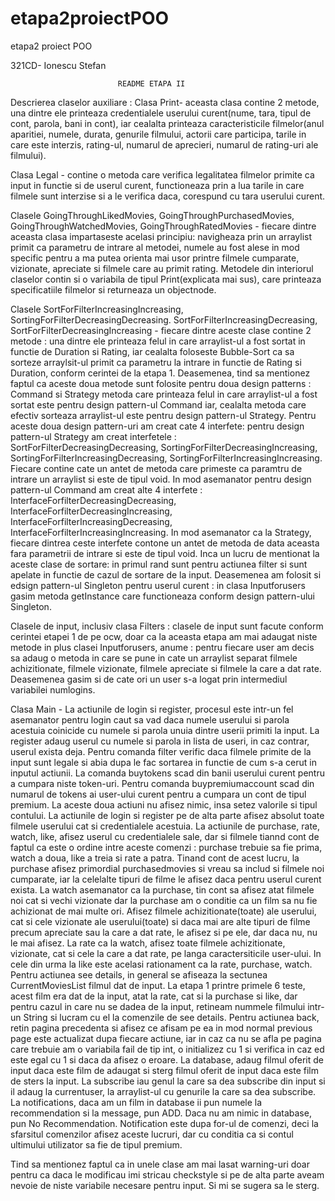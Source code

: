 # etapa2proiectPOO
etapa2 proiect POO

321CD- Ionescu Stefan

							README ETAPA II


Descrierea claselor auxiliare :
Clasa Print- aceasta clasa contine 2 metode, una dintre ele printeaza credentialele
userului curent(nume, tara, tipul de cont, parola, bani in cont), iar cealalta 
printeaza caracteristicile filmelor(anul aparitiei, numele, durata, genurile filmului, 
actorii care participa, tarile in care este interzis, rating-ul, numarul de aprecieri,
numarul de rating-uri ale filmului).


Clasa Legal - contine o metoda care verifica legalitatea filmelor primite ca input in 
functie si de userul curent, functioneaza prin a lua tarile in care filmele sunt 
interzise si a le verifica daca, corespund cu tara userului curent.


Clasele GoingThroughLikedMovies, GoingThroughPurchasedMovies, GoingThroughWatchedMovies,
GoingThroughRatedMovies - fiecare dintre aceasta clasa impartaseste acelasi principiu: 
navigheaza prin un arraylist primit ca parametru de intrare al metodei, numele au fost 
alese in mod specific pentru a ma putea orienta mai usor printre filmele cumparate, 
vizionate, apreciate si filmele care au primit rating. Metodele din interiorul claselor
contin si o variabila de tipul Print(explicata mai sus), care printeaza specificatiile
filmelor si returneaza un objectnode.


Clasele SortForFilterIncreasingIncreasing, SortingForFilterDecreasingDecreasing. 
SortForFilterIncreasingDecreasing, SortForFilterDecreasingIncreasing - fiecare dintre
aceste clase contine 2 metode : una dintre ele printeaza felul in care arraylist-ul
a fost sortat in functie de Duration si Rating, iar cealalta foloseste Bubble-Sort
ca sa sorteze arraylsit-ul primit ca parametru la intrare in functie de Rating si 
Duration, conform cerintei de la etapa 1. Deasemenea, tind sa mentionez faptul ca
aceste doua metode sunt folosite pentru doua design patterns : Command si Strategy
metoda care printeaza felul in care arraylist-ul a fost sortat este pentru design
pattern-ul Command iar, cealalta metoda care efectiv sorteaza arraylist-ul este 
pentru design pattern-ul Strategy. Pentru aceste doua design pattern-uri am creat
cate 4 interfete: pentru design pattern-ul Strategy am creat interfetele : 
SortForFilterDecreasingDecreasing, SortingForFilterDecreasingIncreasing, 
SortingForFilterIncreasingDecreasing, SortingForFilterIncreasingIncreasing.
Fiecare contine cate un antet de metoda care primeste ca paramtru de intrare un
arraylist si este de tipul void. In mod asemanator pentru design pattern-ul Command
am creat alte 4 interfete : InterfaceForfilterDecreasingDecreasing,
InterfaceForfilterDecreasingIncreasing, InterfaceForfilterIncreasingDecreasing,
InterfaceForfilterIncreasingIncreasing. In mod asemanator ca la Strategy, fiecare
dintrea ceste interfete contone un antet de metoda de data aceasta fara parametrii
de intrare si este de tipul void. Inca un lucru de mentionat la aceste clase de
sortare: in primul rand sunt pentru actiunea filter si sunt apelate in functie de 
cazul de sortare de la input. Deasemenea am folosit si edsign pattern-ul Singleton
pentru userul curent : in clasa Inputforusers gasim metoda getInstance care 
functioneaza conform design pattern-ului Singleton.


Clasele de input, inclusiv clasa Filters : clasele de input sunt facute conform
cerintei etapei 1 de pe ocw, doar ca la aceasta etapa am mai adaugat niste
metode in plus clasei Inputforusers, anume : pentru fiecare user am decis sa
adaug o metoda in care se pune in cate un arraylist separat filmele achizitionate,
filmele vizionate, filmele apreciate si filmele la care a dat rate. Deasemenea gasim
si de cate ori un user s-a logat prin intermediul variabilei numlogins.


Clasa Main - La actiunile de login si register, procesul este intr-un fel asemanator
pentru login caut sa vad daca numele userului si parola acestuia coinicide cu numele
si parola unuia dintre userii primiti la input. La register adaug userul cu numele 
si parola in lista de useri, in caz contrar, userul exista deja. Pentru comanda 
filter verific daca filmele primite de la input sunt legale si abia dupa le fac 
sortarea in functie de cum s-a cerut in inputul actiunii. La comanda buytokens 
scad din banii userului curent pentru a cumpara niste token-uri. Pentru comanda 
buypremiumaccount scad din numarul de tokens ai user-ului curent pentru a 
cumpara un cont de tipul premium. La aceste doua actiuni nu afisez nimic,
insa setez valorile si tipul contului. La actiunile de login si register pe 
de alta parte afisez absolut toate filmele userului cat si credentialele 
acestuia. La actiunile de purchase, rate, watch, like, afisez userul cu 
credentialele sale, dar si filmele tiannd cont de faptul ca este o ordine intre 
aceste comenzi : purchase trebuie sa fie prima, watch a doua, like a treia si rate 
a patra. Tinand cont de acest lucru, la purchase afisez primordial purchasedmovies 
si vreau sa includ si filmele noi cumparate, iar la celelalte tipuri de filme le 
afisez daca pentru userul curent exista. La watch asemanator ca la purchase, tin 
cont sa afisez atat filmele noi cat si vechi vizionate dar la purchase am o conditie 
ca un film sa nu fie achizionat de mai multe ori. Afisez filmele achizitionate(toate) 
ale userului, cat si cele vizionate ale userului(toate) si daca mai are alte tipuri de 
filme precum apreciate sau la care a dat rate, le afisez si pe ele, dar daca nu, nu le 
mai afisez. La rate ca la watch, afisez toate filmele achizitionate, vizionate, cat si 
cele la care a dat rate, pe langa caractersiticile user-ului. In cele din urma la like 
este acelasi rationament ca la rate, purchase, watch. Pentru actiunea see details, in 
general se afiseaza la sectunea CurrentMoviesList filmul dat de input. La etapa 1 
printre primele 6 teste, acest film era dat de la input, atat la rate, cat si la 
purchase si like, dar pentru cazul in care nu se dadea de la input, retineam nummele 
filmului intr-un String si lucram cu el la comenzile de see details. Pentru actiunea 
back, retin pagina precedenta si afisez ce afisam pe ea in mod normal previous page este 
actualizat dupa fiecare actiune, iar in caz ca nu se afla pe pagina care trebuie
am o variabila fail de tip int, o initializez cu 1 si verifica in caz ed este egal cu 1 
si daca da afisez o eroare. La database, adaug filmul oferit de input daca este film de 
adaugat si sterg filmul oferit de input daca este film de sters la input. La subscribe iau 
genul la care sa dea subscribe din input si il adaug la currentuser, la arraylist-ul cu 
genurile la care sa dea subscribe. La notifications, daca am un film in database ii pun
numele la recommendation si la message, pun ADD. Daca nu am nimic in database, pun 
No Recommendation. Notification este dupa for-ul de comenzi, deci la sfarsitul comenzilor
afisez aceste lucruri, dar cu conditia ca si contul ultimului utilizator sa fie de tipul
premium. 

Tind sa mentionez faptul ca in unele clase am mai lasat warning-uri doar pentru ca
daca le modificau imi stricau checkstyle si pe de alta parte aveam nevoie de niste
variabile necesare pentru input. Si mi se sugera sa le sterg.





